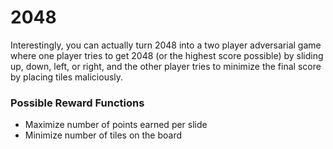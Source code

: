 # 2048

Interestingly, you can actually turn 2048 into a two player adversarial game where one player tries to get 2048 (or the highest score possible) by sliding up, down, left, or right, and the other player tries to minimize the final score by placing tiles maliciously.

### Possible Reward Functions
* Maximize number of points earned per slide
* Minimize number of tiles on the board
